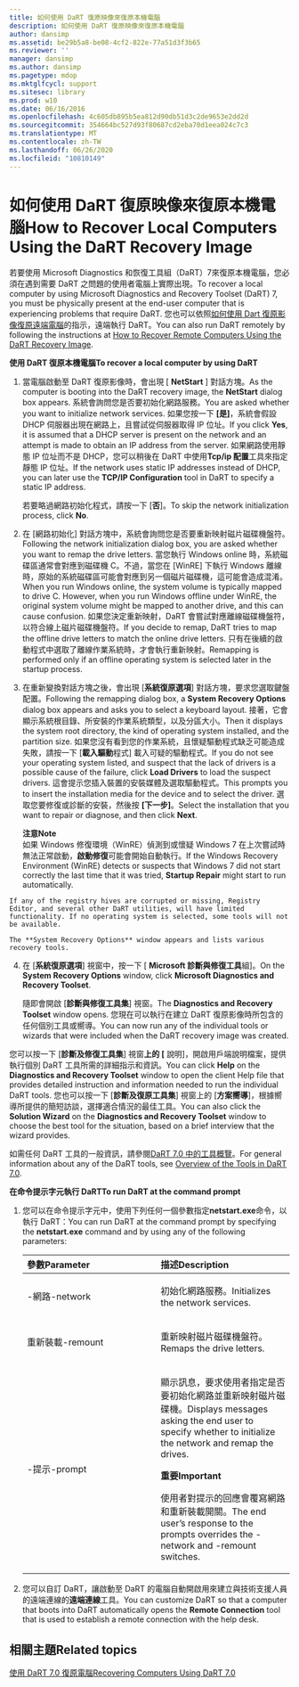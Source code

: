 ```yaml
---
title: 如何使用 DaRT 復原映像來復原本機電腦
description: 如何使用 DaRT 復原映像來復原本機電腦
author: dansimp
ms.assetid: be29b5a8-be08-4cf2-822e-77a51d3f3b65
ms.reviewer: ''
manager: dansimp
ms.author: dansimp
ms.pagetype: mdop
ms.mktglfcycl: support
ms.sitesec: library
ms.prod: w10
ms.date: 06/16/2016
ms.openlocfilehash: 4c605db895b5ea812d90db51d3c2de9653e2dd2d
ms.sourcegitcommit: 354664bc527d93f80687cd2eba70d1eea024c7c3
ms.translationtype: MT
ms.contentlocale: zh-TW
ms.lasthandoff: 06/26/2020
ms.locfileid: "10810149"
---
```

# <span data-ttu-id="477db-103">如何使用 DaRT 復原映像來復原本機電腦</span><span class="sxs-lookup"><span data-stu-id="477db-103">How to Recover Local Computers Using the DaRT Recovery Image</span></span>


<span data-ttu-id="477db-104">若要使用 Microsoft Diagnostics 和恢復工具組（DaRT）7來復原本機電腦，您必須在遇到需要 DaRT 之問題的使用者電腦上實際出現。</span><span class="sxs-lookup"><span data-stu-id="477db-104">To recover a local computer by using Microsoft Diagnostics and Recovery Toolset (DaRT) 7, you must be physically present at the end-user computer that is experiencing problems that require DaRT.</span></span> <span data-ttu-id="477db-105">您也可以依照[如何使用 Dart 復原影像復原遠端電腦](how-to-recover-remote-computers-using-the-dart-recovery-image-dart-7.md)的指示，遠端執行 DaRT。</span><span class="sxs-lookup"><span data-stu-id="477db-105">You can also run DaRT remotely by following the instructions at [How to Recover Remote Computers Using the DaRT Recovery Image](how-to-recover-remote-computers-using-the-dart-recovery-image-dart-7.md).</span></span>

**<span data-ttu-id="477db-106">使用 DaRT 復原本機電腦</span><span class="sxs-lookup"><span data-stu-id="477db-106">To recover a local computer by using DaRT</span></span>**

1.  <span data-ttu-id="477db-107">當電腦啟動至 DaRT 復原影像時，會出現 [ **NetStart** ] 對話方塊。</span><span class="sxs-lookup"><span data-stu-id="477db-107">As the computer is booting into the DaRT recovery image, the **NetStart** dialog box appears.</span></span> <span data-ttu-id="477db-108">系統會詢問您是否要初始化網路服務。</span><span class="sxs-lookup"><span data-stu-id="477db-108">You are asked whether you want to initialize network services.</span></span> <span data-ttu-id="477db-109">如果您按一下 **[是]**，系統會假設 DHCP 伺服器出現在網路上，且嘗試從伺服器取得 IP 位址。</span><span class="sxs-lookup"><span data-stu-id="477db-109">If you click **Yes**, it is assumed that a DHCP server is present on the network and an attempt is made to obtain an IP address from the server.</span></span> <span data-ttu-id="477db-110">如果網路使用靜態 IP 位址而不是 DHCP，您可以稍後在 DaRT 中使用**Tcp/ip 配置**工具來指定靜態 IP 位址。</span><span class="sxs-lookup"><span data-stu-id="477db-110">If the network uses static IP addresses instead of DHCP, you can later use the **TCP/IP Configuration** tool in DaRT to specify a static IP address.</span></span>

    <span data-ttu-id="477db-111">若要略過網路初始化程式，請按一下 [**否**]。</span><span class="sxs-lookup"><span data-stu-id="477db-111">To skip the network initialization process, click **No**.</span></span>

2.  <span data-ttu-id="477db-112">在 [網路初始化] 對話方塊中，系統會詢問您是否要重新映射磁片磁碟機盤符。</span><span class="sxs-lookup"><span data-stu-id="477db-112">Following the network initialization dialog box, you are asked whether you want to remap the drive letters.</span></span> <span data-ttu-id="477db-113">當您執行 Windows online 時，系統磁碟區通常會對應到磁碟機 C。不過，當您在 [WinRE] 下執行 Windows 離線時，原始的系統磁碟區可能會對應到另一個磁片磁碟機，這可能會造成混淆。</span><span class="sxs-lookup"><span data-stu-id="477db-113">When you run Windows online, the system volume is typically mapped to drive C. However, when you run Windows offline under WinRE, the original system volume might be mapped to another drive, and this can cause confusion.</span></span> <span data-ttu-id="477db-114">如果您決定重新映射，DaRT 會嘗試對應離線磁碟機盤符，以符合線上磁片磁碟機盤符。</span><span class="sxs-lookup"><span data-stu-id="477db-114">If you decide to remap, DaRT tries to map the offline drive letters to match the online drive letters.</span></span> <span data-ttu-id="477db-115">只有在後續的啟動程式中選取了離線作業系統時，才會執行重新映射。</span><span class="sxs-lookup"><span data-stu-id="477db-115">Remapping is performed only if an offline operating system is selected later in the startup process.</span></span>

3.  <span data-ttu-id="477db-116">在重新變換對話方塊之後，會出現 [**系統復原選項**] 對話方塊，要求您選取鍵盤配置。</span><span class="sxs-lookup"><span data-stu-id="477db-116">Following the remapping dialog box, a **System Recovery Options** dialog box appears and asks you to select a keyboard layout.</span></span> <span data-ttu-id="477db-117">接著，它會顯示系統根目錄、所安裝的作業系統類型，以及分區大小。</span><span class="sxs-lookup"><span data-stu-id="477db-117">Then it displays the system root directory, the kind of operating system installed, and the partition size.</span></span> <span data-ttu-id="477db-118">如果您沒有看到您的作業系統，且懷疑驅動程式缺乏可能造成失敗，請按一下 [**載入驅動**程式] 載入可疑的驅動程式。</span><span class="sxs-lookup"><span data-stu-id="477db-118">If you do not see your operating system listed, and suspect that the lack of drivers is a possible cause of the failure, click **Load Drivers** to load the suspect drivers.</span></span> <span data-ttu-id="477db-119">這會提示您插入裝置的安裝媒體及選取驅動程式。</span><span class="sxs-lookup"><span data-stu-id="477db-119">This prompts you to insert the installation media for the device and to select the driver.</span></span> <span data-ttu-id="477db-120">選取您要修復或診斷的安裝，然後按 **[下一步]**。</span><span class="sxs-lookup"><span data-stu-id="477db-120">Select the installation that you want to repair or diagnose, and then click **Next**.</span></span>

    **<span data-ttu-id="477db-121">注意</span><span class="sxs-lookup"><span data-stu-id="477db-121">Note</span></span>**  
    <span data-ttu-id="477db-122">如果 Windows 修復環境（WinRE）偵測到或懷疑 Windows 7 在上次嘗試時無法正常啟動，**啟動修復**可能會開始自動執行。</span><span class="sxs-lookup"><span data-stu-id="477db-122">If the Windows Recovery Environment (WinRE) detects or suspects that Windows 7 did not start correctly the last time that it was tried, **Startup Repair** might start to run automatically.</span></span>



~~~
If any of the registry hives are corrupted or missing, Registry Editor, and several other DaRT utilities, will have limited functionality. If no operating system is selected, some tools will not be available.

The **System Recovery Options** window appears and lists various recovery tools.
~~~

4. <span data-ttu-id="477db-123">在 [**系統復原選項**] 視窗中，按一下 [ **Microsoft 診斷與修復工具**組]。</span><span class="sxs-lookup"><span data-stu-id="477db-123">On the **System Recovery Options** window, click **Microsoft Diagnostics and Recovery Toolset**.</span></span>

   <span data-ttu-id="477db-124">隨即會開啟 [**診斷與修復工具集**] 視窗。</span><span class="sxs-lookup"><span data-stu-id="477db-124">The **Diagnostics and Recovery Toolset** window opens.</span></span> <span data-ttu-id="477db-125">您現在可以執行在建立 DaRT 復原影像時所包含的任何個別工具或嚮導。</span><span class="sxs-lookup"><span data-stu-id="477db-125">You can now run any of the individual tools or wizards that were included when the DaRT recovery image was created.</span></span>

<span data-ttu-id="477db-126">您可以按一下 [**診斷及修復工具集**] 視窗**上的 [** 說明]，開啟用戶端說明檔案，提供執行個別 DaRT 工具所需的詳細指示和資訊。</span><span class="sxs-lookup"><span data-stu-id="477db-126">You can click **Help** on the **Diagnostics and Recovery Toolset** window to open the client Help file that provides detailed instruction and information needed to run the individual DaRT tools.</span></span> <span data-ttu-id="477db-127">您也可以按一下 [**診斷及復原工具集**] 視窗上的 [**方案嚮導**]，根據嚮導所提供的簡短訪談，選擇適合情況的最佳工具。</span><span class="sxs-lookup"><span data-stu-id="477db-127">You can also click the **Solution Wizard** on the **Diagnostics and Recovery Toolset** window to choose the best tool for the situation, based on a brief interview that the wizard provides.</span></span>

<span data-ttu-id="477db-128">如需任何 DaRT 工具的一般資訊，請參閱[DaRT 7.0 中的工具概覽](overview-of-the-tools-in-dart-70-new-ia.md)。</span><span class="sxs-lookup"><span data-stu-id="477db-128">For general information about any of the DaRT tools, see [Overview of the Tools in DaRT 7.0](overview-of-the-tools-in-dart-70-new-ia.md).</span></span>

**<span data-ttu-id="477db-129">在命令提示字元執行 DaRT</span><span class="sxs-lookup"><span data-stu-id="477db-129">To run DaRT at the command prompt</span></span>**

1. <span data-ttu-id="477db-130">您可以在命令提示字元中，使用下列任何一個參數指定**netstart.exe**命令，以執行 DaRT：</span><span class="sxs-lookup"><span data-stu-id="477db-130">You can run DaRT at the command prompt by specifying the **netstart.exe** command and by using any of the following parameters:</span></span>

   <table>
   <colgroup>
   <col width="50%" />
   <col width="50%" />
   </colgroup>
   <thead>
   <tr class="header">
   <th align="left"><span data-ttu-id="477db-131">參數</span><span class="sxs-lookup"><span data-stu-id="477db-131">Parameter</span></span></th>
   <th align="left"><span data-ttu-id="477db-132">描述</span><span class="sxs-lookup"><span data-stu-id="477db-132">Description</span></span></th>
   </tr>
   </thead>
   <tbody>
   <tr class="odd">
   <td align="left"><p><span data-ttu-id="477db-133">-網路</span><span class="sxs-lookup"><span data-stu-id="477db-133">-network</span></span></p></td>
   <td align="left"><p><span data-ttu-id="477db-134">初始化網路服務。</span><span class="sxs-lookup"><span data-stu-id="477db-134">Initializes the network services.</span></span></p></td>
   </tr>
   <tr class="even">
   <td align="left"><p><span data-ttu-id="477db-135">重新裝載</span><span class="sxs-lookup"><span data-stu-id="477db-135">-remount</span></span></p></td>
   <td align="left"><p><span data-ttu-id="477db-136">重新映射磁片磁碟機盤符。</span><span class="sxs-lookup"><span data-stu-id="477db-136">Remaps the drive letters.</span></span></p></td>
   </tr>
   <tr class="odd">
   <td align="left"><p><span data-ttu-id="477db-137">-提示</span><span class="sxs-lookup"><span data-stu-id="477db-137">-prompt</span></span></p></td>
   <td align="left"><p><span data-ttu-id="477db-138">顯示訊息，要求使用者指定是否要初始化網路並重新映射磁片磁碟機。</span><span class="sxs-lookup"><span data-stu-id="477db-138">Displays messages asking the end user to specify whether to initialize the network and remap the drives.</span></span></p>
   <div class="alert">
   <strong><span data-ttu-id="477db-139">重要</span><span class="sxs-lookup"><span data-stu-id="477db-139">Important</span></span></strong><br/><p><span data-ttu-id="477db-140">使用者對提示的回應會覆寫網路和重新裝載開關。</span><span class="sxs-lookup"><span data-stu-id="477db-140">The end user’s response to the prompts overrides the -network and -remount switches.</span></span></p>
   </div>
   <div>

   </div></td>
   </tr>
   </tbody>
   </table>



2. <span data-ttu-id="477db-141">您可以自訂 DaRT，讓啟動至 DaRT 的電腦自動開啟用來建立與技術支援人員的遠端連線的**遠端連線**工具。</span><span class="sxs-lookup"><span data-stu-id="477db-141">You can customize DaRT so that a computer that boots into DaRT automatically opens the **Remote Connection** tool that is used to establish a remote connection with the help desk.</span></span>

## <span data-ttu-id="477db-142">相關主題</span><span class="sxs-lookup"><span data-stu-id="477db-142">Related topics</span></span>


[<span data-ttu-id="477db-143">使用 DaRT 7.0 復原電腦</span><span class="sxs-lookup"><span data-stu-id="477db-143">Recovering Computers Using DaRT 7.0</span></span>](recovering-computers-using-dart-70-dart-7.md)









